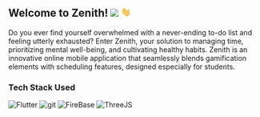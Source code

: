 <h2>Welcome to Zenith! <img src="https://emojis.slackmojis.com/emojis/images/1531849430/4246/blob-sunglasses.gif?1531849430" width="25px"/> <img src="https://raw.githubusercontent.com/ABSphreak/ABSphreak/master/gifs/Hi.gif" width="20px" /></h2>
<p>Do you ever find yourself overwhelmed with a never-ending to-do list and feeling utterly exhausted? Enter Zenith, your solution to managing time, prioritizing mental well-being, and cultivating healthy habits. Zenith is an innovative online mobile application that seamlessly blends gamification elements with scheduling features, designed especially for students.</p>
<h3>Tech Stack Used</h3>
<p>
  <img alt="Flutter" src="https://static.wikia.nocookie.net/logo-timeline/images/c/cf/4B4A9751-D2BF-4A93-BDCC-CDCA5326B65F.png/revision/latest?cb=20210426191500" width="50px" />
  <img alt="git" src="https://img.shields.io/badge/-Git-F05032?style=flat-square&logo=git&logoColor=white" />
  <img alt="FireBase" src="https://ucarecdn.com/22a0a69b-689f-46c9-866b-57650f31fde9/" width="50px"/>
  <img alt="ThreeJS" src="https://ucarecdn.com/22a0a69b-689f-46c9-866b-57650f31fde9/" width="50px"/>
</p>
